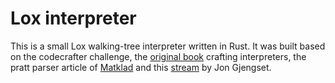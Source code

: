 # Lox interpreter

This is a small Lox walking-tree interpreter written in Rust.
It was built based on the codecrafter challenge, the [original book](https://craftinginterpreters.com/) crafting interpreters, the pratt parser article of [Matklad](https://matklad.github.io/2020/04/13/simple-but-powerful-pratt-parsing.html) and this [stream](https://www.youtube.com/watch?v=mNOLaw-_Buc) by Jon Gjengset.

